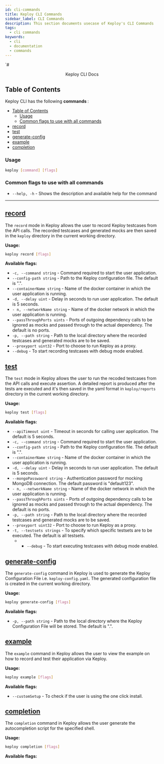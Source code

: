 ```yaml
---
id: cli-commands
title: Keploy CLI Commands
sidebar_label: CLI Commands
description: This section documents usecase of Keploy's CLI Commands
tags:
  - cli commands
keywords:
  - cli
  - documentation
  - commands
---
```


`# <center> Keploy CLI Docs </center>

## Table of Contents

Keploy CLI has the following <b> commands </b>:

- [Table of Contents](#table-of-contents)
  - [Usage](#usage)
  - [Common flags to use with all commands](#common-flags-to-use-with-all-commands)
- [record](#record)
- [test](#test)
- [generate-config](#generate-config)
- [example](#example)
- [completion](#completion)

### Usage

```bash
keploy [command] [flags]
```

### Common flags to use with all commands

- `--help, -h` - Shows the description and available help for the command

<hr>

## [record](#record)

The `record` mode in Keploy allows the user to record Keploy testcases from the API calls. The recorded testcases and generated mocks are then saved in the `keploy` directory in the current working directory.

<b> Usage: </b>

```bash
keploy record [flags]
```

<b> Available flags: </b>

- `-c, --command string` - Command required to start the user application.
- `--config-path string` - Path to the Keploy configuration file. The default is ".".
- `--containerName string` - Name of the docker container in which the user application is running.
- `-d, --delay uint` - Delay in seconds to run user application. The default is 5 seconds.
- `- n, --networkName string` - Name of the docker network in which the user application is running.
- `--passThroughPorts uints` - Ports of outgoing dependency calls to be ignored as mocks and passed through to the actual dependency. The default is no ports.
- `-p, --path string` - Path to the local directory where the recorded testcases and generated mocks are to be saved.
- `--proxyport uint32` - Port to choose to run Keploy as a proxy.
- `--debug` - To start recording testcases with debug mode enabled.

## [test](#test)

The `test` mode in Keploy allows the user to run the recoded testcases from the API calls and execute assertion. A detailed report is produced after the tests are executed and it's then saved in the yaml format in `keploy/reports` directory in the current working directory.

<b> Usage: </b>

```bash
keploy test [flags]
```

<b> Available flags: </b>

- `--apiTimeout uint` - Timeout in seconds for calling user application. The default is 5 seconds.
- `-c, --command string` - Command required to start the user application.
- `--config-path string` - Path to the Keploy configuration file. The default is ".".
- `--containerName string` - Name of the docker container in which the user application is running.
- `-d, --delay uint` - Delay in seconds to run user application. The default is 5 seconds.
- `--mongoPasswaord string` - Authentication password for mocking MongoDB connection. The default password is "default123".
- `- n, --networkName string` - Name of the docker network in which the user application is running.
- `--passThroughPorts uints` - Ports of outgoing dependency calls to be ignored as mocks and passed through to the actual dependency. The default is no ports.
- `-p, --path string` - Path to the local directory where the recorded testcases and generated mocks are to be saved.
- `--proxyport uint32` - Port to choose to run Keploy as a proxy.
- `-t, --testsets strings` - To specify which specific testsets are to be executed. The default is all testsets.
  - - `--debug` - To start executing testcases with debug mode enabled.

## [generate-config](#generate-config)

The `generate-config` command in Keploy is used to generate the Keploy Configuration File i.e. `keploy-config.yaml`. The generated configuration file is created in the current working directory.

<b> Usage: </b>

```bash
keploy generate-config [flags]
```

<b> Available flags: </b>

- `-p, --path string` - Path to the local directory where the Keploy Configuration File will be stored. The default is ".".

## [example](#example)

The `example` command in Keploy allows the user to view the example on how to record and test their application via Keploy.

<b> Usage: </b>

```bash
keploy example [flags]
```

<b> Available flags: </b>

- `--customSetup` - To check if the user is using the one click install.

## [completion](#completion)

The `completion` command in Keploy allows the user generate the autocompletion script for the specified shell.

<b> Usage: </b>

```bash
keploy completion [flags]
```

<b> Available flags: </b>
